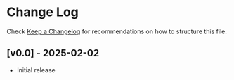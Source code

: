 # Change Log

Check [Keep a Changelog](http://keepachangelog.com/) for recommendations on how to structure this file.

## [v0.0] - 2025-02-02
- Initial release
